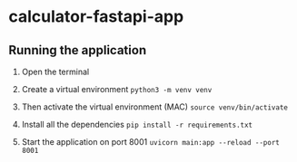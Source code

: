 # calculator-fastapi-app

## Running the application

1) Open the terminal

2) Create a virtual environment `python3 -m venv venv`

3) Then activate the virtual environment (MAC) `source venv/bin/activate`

4) Install all the dependencies `pip install -r requirements.txt`

5) Start the application on port 8001 `uvicorn main:app --reload --port 8001`
